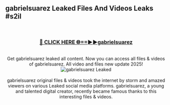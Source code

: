 ## gabrielsuarez Leaked Files And Videos Leaks #s2il
<br>
<div align="center">
<h3><a href="https://watchclip.my.id/gabrielsuarez" rel="nofollow">🔴 CLICK HERE 🌐==►►gabrielsuarez</a></h3>
<br>
Get gabrielsuarez leaked all content. Now you can access all files & videos of gabrielsuarez. All video and files new update 2025!
<br>
<a href="https://watchclip.my.id/gabrielsuarez" rel="nofollow" data-target="animated-image.originalLink"><img src="https://i.ibb.co.com/WyWwxjT/player-gif2.gif" alt="gabrielsuarez Leaked" style="max-width: 100%; display: inline-block;" data-target="animated-image.originalImage"></a>
<br><br>
gabrielsuarez original files & videos took the internet by storm and amazed viewers on various Leaked social media platforms. gabrielsuarez, a young and talented digital creator, recently became famous thanks to this interesting files & videos.
</div>
<br>